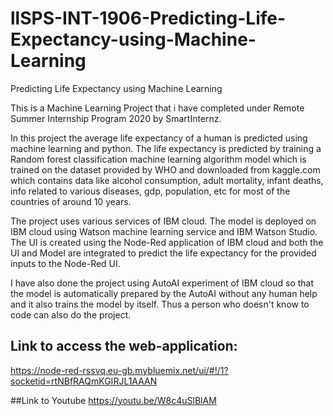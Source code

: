 # llSPS-INT-1906-Predicting-Life-Expectancy-using-Machine-Learning
Predicting Life Expectancy using Machine Learning

This is a Machine Learning Project that i have completed under Remote Summer Internship Program 2020 by SmartInternz.  

In this project the average life expectancy of a human is predicted using machine learning and python.
The life expectancy is predicted by training a Random forest classification machine learning algorithm model which is trained on the dataset provided by WHO and downloaded from kaggle.com which contains data like alcohol consumption, adult mortality, infant deaths, info related to various diseases, gdp, population, etc for most of the countries of around 10 years.

The project uses various services of IBM cloud. 
The model is deployed on IBM cloud using Watson machine learning service and IBM Watson Studio. 
The UI is created using the Node-Red application of IBM cloud and both the UI and Model are integrated to predict the life expectancy for the provided inputs to the Node-Red UI.  

I have also done the project using AutoAI experiment of IBM cloud so that the model is automatically prepared by the AutoAI without any  human help and it also trains the model by itself. 
Thus a person who doesn't know to code can also do the project.  

## Link to access the web-application:  
https://node-red-rssvq.eu-gb.mybluemix.net/ui/#!/1?socketid=rtNBfRAQmKGIRJL1AAAN

##Link to Youtube 
https://youtu.be/W8c4uSlBlAM
